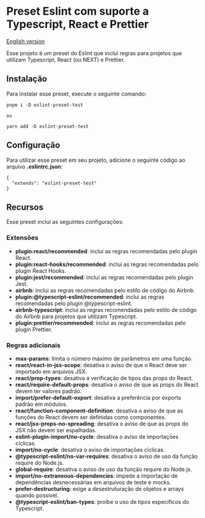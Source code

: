# Preset Eslint com suporte a Typescript, React e Prettier

[English version](docs/README_ENGLISH.md)

Esse projeto é um preset do Eslint que inclui regras para projetos que utilizam Typescript, React (ou NEXT) e Prettier.

## Instalação

Para instalar esse preset, execute o seguinte comando:

```
pnpm i -D eslint-preset-test

ou

yarn add -D eslint-preset-test
```

## Configuração

Para utilizar esse preset em seu projeto, adicione o seguinte código ao arquivo **.eslintrc.json**:

```
{
  "extends": "eslint-preset-test"
}
```

## Recursos

Esse preset inclui as seguintes configurações:

### Extensões

* **plugin:react/recommended**: inclui as regras recomendadas pelo plugin React.
* **plugin:react-hooks/recommended**: inclui as regras recomendadas pelo plugin React Hooks.
* **plugin:jest/recommended**: inclui as regras recomendadas pelo plugin Jest.
* **airbnb**: inclui as regras recomendadas pelo estilo de código do Airbnb.
* **plugin:@typescript-eslint/recommended**: inclui as regras recomendadas pelo plugin @typescript-eslint.
* **airbnb-typescript**: inclui as regras recomendadas pelo estilo de código do Airbnb para projetos que utilizam Typescript.
* **plugin:prettier/recommended**: inclui as regras recomendadas pelo plugin Prettier.

### Regras adicionais

* **max-params**: limita o número máximo de parâmetros em uma função.
* **react/react-in-jsx-scope**: desativa o aviso de que o React deve ser importado em arquivos JSX.
* **react/prop-types**: desativa a verificação de tipos das props do React.
* **react/require-default-props**: desativa o aviso de que as props do React devem ter valores padrão.
* **import/prefer-default-export**: desativa a preferência por exports padrão em módulos.
* **react/function-component-definition**: desativa o aviso de que as funções do React devem ser definidas como componentes.
* **react/jsx-props-no-spreading**: desativa o aviso de que as props do JSX não devem ser espalhadas.
* **eslint-plugin-import/no-cycle**: desativa o aviso de importações cíclicas.
* **import/no-cycle**: desativa o aviso de importações cíclicas.
* **@typescript-eslint/no-var-requires**: desativa o aviso de uso da função require do Node.js.
* **global-require**: desativa o aviso de uso da função require do Node.js.
* **import/no-extraneous-dependencies**: impede a importação de dependências desnecessárias em arquivos de teste e mocks.
* **prefer-destructuring**: exige a desestruturação de objetos e arrays quando possível.
* **@typescript-eslint/ban-types**: proíbe o uso de tipos específicos do Typescript.
